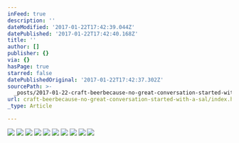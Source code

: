 ```yaml
---
inFeed: true
description: ''
dateModified: '2017-01-22T17:42:39.044Z'
datePublished: '2017-01-22T17:42:40.168Z'
title: ''
author: []
publisher: {}
via: {}
hasPage: true
starred: false
datePublishedOriginal: '2017-01-22T17:42:37.302Z'
sourcePath: >-
  _posts/2017-01-22-craft-beerbecause-no-great-conversation-started-with-a-sal.md
url: craft-beerbecause-no-great-conversation-started-with-a-sal/index.html
_type: Article

---
```

![](https://the-grid-user-content.s3-us-west-2.amazonaws.com/65448526-be03-427d-9624-a619cf5924b8.jpg)
![](https://the-grid-user-content.s3-us-west-2.amazonaws.com/0d58ff8b-cd83-43eb-a7eb-b6a6271559fc.jpg)
![](https://the-grid-user-content.s3-us-west-2.amazonaws.com/0e7754e9-431c-4992-b236-8540b8e734db.jpg)
![](https://imgflo.herokuapp.com/graph/2b2431f8e7ba7b0/d0381b3df4ac33254bdfc65d2ba78495/croprotate.jpg?cropheight=4928&cropwidth=3263&degrees=0&input=https%3A%2F%2Fthe-grid-user-content.s3-us-west-2.amazonaws.com%2Fd612d8cb-b5b5-4d0a-895e-af0554469a57.jpg&x=0&y=0)
![](https://the-grid-user-content.s3-us-west-2.amazonaws.com/a58c826f-caa4-4632-b098-b123424b5c91.jpg)
![](https://the-grid-user-content.s3-us-west-2.amazonaws.com/d361f2d8-4236-4117-97ec-722cb9735a8c.jpg)
![](https://the-grid-user-content.s3-us-west-2.amazonaws.com/72aa2a66-2ada-4d32-8668-fd026730ae48.jpg)
![](https://the-grid-user-content.s3-us-west-2.amazonaws.com/ea0c5989-dabf-4770-a9ca-17afff73af09.jpg)
![](https://the-grid-user-content.s3-us-west-2.amazonaws.com/b895d12d-12ae-4a93-aa52-c39914afcdc9.jpg)
![](https://the-grid-user-content.s3-us-west-2.amazonaws.com/b45b3bcb-955d-47af-a23e-3c683e14a535.jpg)